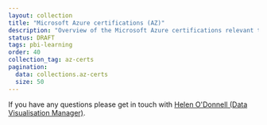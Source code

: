 ```yaml
---
layout: collection
title: "Microsoft Azure certifications (AZ)"
description: "Overview of the Microsoft Azure certifications relevant to the NHSBSA"
status: DRAFT
tags: pbi-learning
order: 40
collection_tag: az-certs
pagination:
  data: collections.az-certs
  size: 50
---
```

If you have any questions please get in touch with [Helen O'Donnell (Data Visualisation Manager)][email address].

[email address]: mailto:helen.odonnell@nhsbsa.nhs.uk